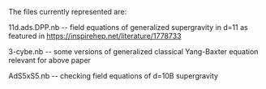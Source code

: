 The files currently represented are:

11d.ads.DPP.nb -- field equations of generalized supergravity in d=11 as featured in https://inspirehep.net/literature/1778733
	
3-cybe.nb -- some versions of generalized classical Yang-Baxter equation relevant for above paper
	
AdS5xS5.nb -- checking field equations of d=10B supergravity

